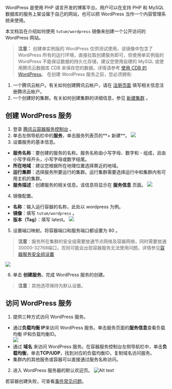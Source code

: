 WordPress 是使用 PHP 语言开发的博客平台。用户可以在支持 PHP 和 MySQL 数据库的服务上架设属于自己的网站，也可以把 WordPress 当作一个内容管理系统来使用。

本文档旨在介绍如何使用 `tutum/wordpress` 镜像来创建一个公开访问的 WordPress 网站。

>**注意：**
>创建单实例版的 WordPress 仅供测试使用，该镜像中包含了 WordPress 所有的运行环境，直接拉取创建服务即可，但使用单实例版的 WordPress 不能保证数据的持久化存储，建议您使用自建的 MySQL 或使用腾讯云数据库 CDB 来保存您的数据。详情请参考 [使用 CDB 的 WordPress](/doc/product/457/7447)。  在创建 WordPress 服务之前，您必须拥有:
1. 一个腾讯云帐户。有关如何创建腾讯云帐户，请在 [注册页面](https://cloud.tencent.com/register) 填写相关信息注册腾讯云帐户。
2. 一个创建好的集群。有关如何创建集群的详细信息，参见 [新建集群](https://cloud.tencent.com/document/product/457/9091) 。


## 创建 WordPress 服务
1) 登录 [腾讯云容器服务控制台](https://console.cloud.tencent.com/ccs) 。
2) 单击左侧导航栏中的**服务**，单击服务列表页的**+ 新建**。
![](//mc.qcloudimg.com/static/img/11f7f75d7b051a815da8bfe1e744a8e8/image.png)
3) 设置服务的基本信息。
 - **服务名称**：要创建的服务的名称。服务名称由小写字母、数字和 - 组成，且由小写字母开头，小写字母或数字结尾。
 - **所在地域**：建议您根据所在地理位置选择靠近的地域。
 - **运行集群**：选择服务所要运行的集群。运行集群需要选择运行中和集群内有可用主机的集群。
 - **服务描述**：创建服务的相关信息。该信息将显示在 **服务信息** 页面。
![](//mc.qcloudimg.com/static/img/9254649a08d86761bcb8287fe5a45141/image.png)

4) 镜像配置。
 - **名称**：输入运行容器的名称，此处以 wordpress 为例。
 - **镜像**：填写 `tutum/wordpress` 。
 - **版本（Tag）**：填写 latest。
![](//mc.qcloudimg.com/static/img/b5c035081625c15a1dcbdf0a3cabf6a7/image.png)

5) 设置端口映射。将容器端口和服务端口都设置为 80 。
>**注意**：服务所在集群的安全组需要放通节点网络及容器网络，同时需要放通30000-32768端口，否则可能会出现容器服务无法使用问题。详情参见[容器服务安全组设置](https://cloud.tencent.com/document/product/457/9084)

![](//mc.qcloudimg.com/static/img/a86f50da339892896871ab9408514433/image.png)

6) 单击 **创建服务**。完成 WordPress 服务的创建。
>**注意**：其他选项保持为默认设置。

## 访问 WordPress 服务
1) 提供三种方式访问 WordPress 服务。
 - 通过**负载均衡 IP**来访问 WordPress 服务。单击服务页面的**服务信息**查看负载均衡 IP和负载均衡ID。  
![](//mc.qcloudimg.com/static/img/f92f30a3360c46ac0e6e76d045f4484f/image.png) 
 - 通过 **域名** 来访问 WordPress 服务。在容器服务控制台左侧导航栏中，单击**负载均衡**，单击**TCP/UDP**，找到对应的负载均衡ID，复制域名访问服务。
 - 集群内的其他服务或容器可以直接通过服务名称访问。
 
2) 进入 WordPress 服务器的默认欢迎页。
![Alt text](https://mc.qcloudimg.com/static/img/c0132b35996db099c02af7f2cf747137/Image+023.png)

若容器创建失败，可查看[事件常见问题](https://cloud.tencent.com/document/product/457/8187)。